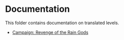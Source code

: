 # Documentation

This folder contains documentation on translated levels.

- [Campaign: Revenge of the Rain Gods](./campaign.md)
